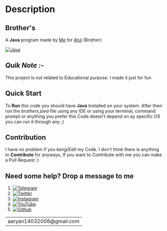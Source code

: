 # Description
## Brother's
  A **Java** program made by [Me](https://github.com/Hellboy-Aaryan) for [Atul](https://github.com/hellboi-atul) (Brother)
  
  [![Java](https://img.shields.io/badge/Java-ED8B00?style=for-the-badge&logo=java&logoColor=white)]()
  ## _Quik Note :-_
  This project is not related to Educational purpose. I made it just for fun  
  
## Quick Start
  To **Run** this code you should have **Java** Installed on your system.
  After then run the _brothers.java_ file using any IDE or using your terminal, command prompt or anything you prefer this Code doesn't depend on ay   specific _OS_ you can run it through any ;)

## Contribution
  I have no problem if you _kang/Edit_ my Code. I don't think there is anything to **Contribute** for anyways, If you want to Contribute with me you   can make a Pull Request :)
  
## Need some help? Drop a message to me 
1) [![Telegram](https://img.shields.io/badge/Telegram-2CA5E0?style=for-the-badge&logo=telegram&logoColor=white)](https://t.me/Hellion_OP)
2) [![Twitter](https://img.shields.io/badge/Twitter-1DA1F2?style=for-the-badge&logo=twitter&logoColor=white)](https://twitter.com/Aaryan14032006)
3) [![Instagram](https://img.shields.io/badge/Instagram-E4405F?style=for-the-badge&logo=instagram&logoColor=white)](https://www.instagram.com/aaryan14032006/)
4) [![YouTube](https://img.shields.io/badge/YouTube-FF0000?style=for-the-badge&logo=youtube&logoColor=white)](https://www.youtube.com/channel/UC1lFgnNb6sDbahGxmHBT7jQ)
5) [![Github](https://img.shields.io/badge/GitHub-100000?style=for-the-badge&logo=github&logoColor=white)](https://github.com/Hellboy-Aaryan)
<table>
    <tr>
        <td>aaryan14032006@gmail.com</td>
    </tr>
</table>

  

  
